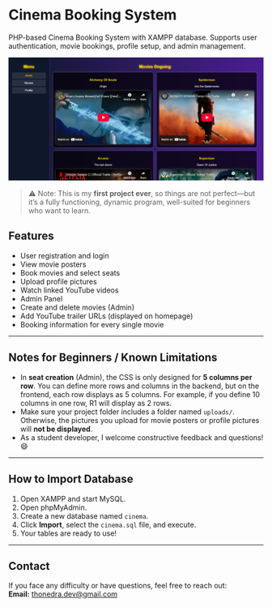 # Cinema Booking System
PHP-based Cinema Booking System with XAMPP database. Supports user authentication, movie bookings, profile setup, and admin management.  

![Homepage Screenshot](homepage.png)


> ⚠️ Note: This is my **first project ever**, so things are not perfect—but it’s a fully functioning, dynamic program, well-suited for beginners who want to learn.

## Features
- User registration and login
- View movie posters
- Book movies and select seats
- Upload profile pictures
- Watch linked YouTube videos
- Admin Panel
- Create and delete movies (Admin)
- Add YouTube trailer URLs (displayed on homepage)
- Booking information for every single movie

---

## Notes for Beginners / Known Limitations
- In **seat creation** (Admin), the CSS is only designed for **5 columns per row**. You can define more rows and columns in the backend, but on the frontend, each row displays as 5 columns. For example, if you define 10 columns in one row, R1 will display as 2 rows.  
- Make sure your project folder includes a folder named `uploads/`. Otherwise, the pictures you upload for movie posters or profile pictures will **not be displayed**.  
- As a student developer, I welcome constructive feedback and questions! 😄  

---

## How to Import Database
1. Open XAMPP and start MySQL.
2. Open phpMyAdmin.
3. Create a new database named `cinema`.
4. Click **Import**, select the `cinema.sql` file, and execute.
5. Your tables are ready to use!

---

## Contact
If you face any difficulty or have questions, feel free to reach out:  
**Email:** thonedra.dev@gmail.com

